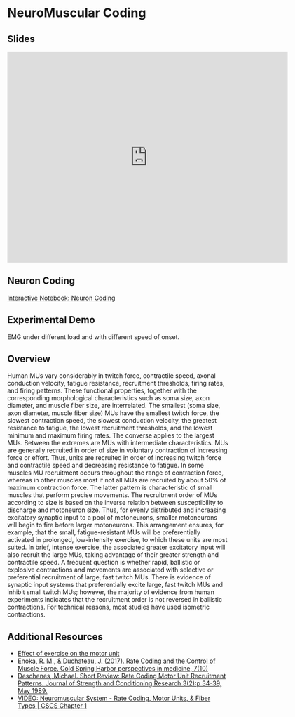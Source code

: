 # NeuroMuscular Coding


## Slides

<iframe src="https://docs.google.com/presentation/d/e/2PACX-1vQqR0PDtUVS1erVbRvHs1EKE_vkbghSws6QnuJHK7_gewAX_sKEBdDQH64TSphoFGdPdB2PV2663Yfh/embed?" frameborder="0" width="640" height="480" allowfullscreen="true" mozallowfullscreen="true" webkitallowfullscreen="true"></iframe>

## Neuron Coding

[Interactive Notebook: Neuron Coding](../executable/NotebookColab_LIF_NeuronModel_Tutorial)

## Experimental Demo

EMG under different load and with different speed of onset.

## Overview

Human MUs vary considerably in twitch force, contractile speed, axonal conduction velocity, fatigue resistance, recruitment thresholds, firing rates, and firing patterns. These functional properties, together with the corresponding morphological characteristics such as soma size, axon diameter, and muscle fiber size, are interrelated. The smallest (soma size, axon diameter, muscle fiber size) MUs have the smallest twitch force, the slowest contraction speed, the slowest conduction velocity, the greatest resistance to fatigue, the lowest recruitment thresholds, and the lowest minimum and maximum firing rates. The converse applies to the largest MUs. Between the extremes are MUs with intermediate characteristics. MUs are generally recruited in order of size in voluntary contraction of increasing force or effort. Thus, units are recruited in order of increasing twitch force and contractile speed and decreasing resistance to fatigue. In some muscles MU recruitment occurs throughout the range of contraction force, whereas in other muscles most if not all MUs are recruited by about 50% of maximum contraction force. The latter pattern is characteristic of small muscles that perform precise movements. The recruitment order of MUs according to size is based on the inverse relation between susceptibility to discharge and motoneuron size. Thus, for evenly distributed and increasing excitatory synaptic input to a pool of motoneurons, smaller motoneurons will begin to fire before larger motoneurons. This arrangement ensures, for example, that the small, fatigue-resistant MUs will be preferentially activated in prolonged, low-intensity exercise, to which these units are most suited. In brief, intense exercise, the associated greater excitatory input will also recruit the large MUs, taking advantage of their greater strength and contractile speed. A frequent question is whether rapid, ballistic or explosive contractions and movements are associated with selective or preferential recruitment of large, fast twitch MUs. There is evidence of synaptic input systems that preferentially excite large, fast twitch MUs and inhibit small twitch MUs; however, the majority of evidence from human experiments indicates that the recruitment order is not reversed in ballistic contractions. For technical reasons, most studies have used isometric contractions.


## Additional Resources

- [Effect of exercise on the motor unit](https://doi.org/10.1002/mus.880090203)
- [Enoka, R. M., & Duchateau, J. (2017). Rate Coding and the Control of Muscle Force. Cold Spring Harbor perspectives in medicine, 7(10)](https://doi.org/10.1101/cshperspect.a029702)
- [Deschenes, Michael. Short Review: Rate Coding Motor Unit Recruitment Patterns. Journal of Strength and Conditioning Research 3(2):p 34-39, May 1989.](https://doi.org/10.1101/cshperspect.a029702)
- [VIDEO: Neuromuscular System - Rate Coding, Motor Units, & Fiber Types | CSCS Chapter 1](https://youtu.be/KNoc23sgWFA)